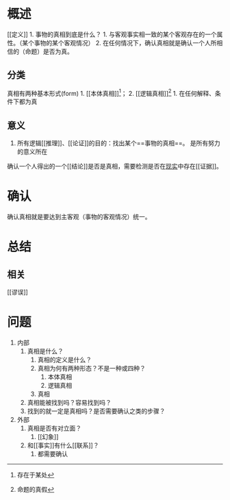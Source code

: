 # 概述
[[定义]]
	1. 事物的真相到底是什么？
		1. 与客观事实相一致的某个客观存在的一个属性。（某个事物的某个客观情况）
		2. 在任何情况下，确认真相就是确认一个人所相信的（命题）是否为真。
## 分类
真相有两种基本形式(form)
	1. [[本体真相]][^1]；
	2. [[逻辑真相]][^2]
		1. 在任何解释、条件下都为真
## 意义
1. 所有逻辑[[推理]]、[[论证]]的目的：找出某个==事物的真相==。 是所有努力的意义所在

确认一个人得出的一个[[结论]]是否是真相，需要检测是否在<u>现实</u>中存在[[证据]]。
# 确认
确认真相就是要达到主客观（事物的客观情况）统一。
# 总结
## 相关
[[谬误]] 
# 问题
1. 内部
	1. 真相是什么？
		1. 真相的定义是什么？
		2. 真相为何有两种形态？不是一种或四种？
			1. 本体真相
			2. 逻辑真相
		3. 真相
	2. 真相能被找到吗？容易找到吗？
	3. 找到的就一定是真相吗？是否需要确认之类的步骤？
2. 外部
	1. 真相是否有对立面？
		1. [[幻象]] 
	2. 和[[事实]]有什么[[联系]]？
		1. 都需要确认


[^1]: 存在于某处
[^2]: 命题的真假
